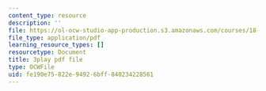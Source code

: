 ```yaml
---
content_type: resource
description: ''
file: https://ol-ocw-studio-app-production.s3.amazonaws.com/courses/18-086-mathematical-methods-for-engineers-ii-spring-2006/fe190e75822e94926bff840234228561_zha1744fTRs.pdf
file_type: application/pdf
learning_resource_types: []
resourcetype: Document
title: 3play pdf file
type: OCWFile
uid: fe190e75-822e-9492-6bff-840234228561
---
```

